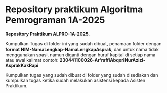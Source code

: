 # Repository praktikum Algoritma Pemrograman 1A-2025

**Repository Praktikum ALPRO-1A-2025.**

Kumpulkan Tugas di folder ini yang sudah dibuat, penamaan folder dengan **format NIM-NamaLengkap-NamaLengkapAsprak**, dan untuk nama tidak menggunakan spasi, namun diganti dengan huruf kapital di setiap nama atau awal kalimat
contoh: **230441100026-Ar'raffiAbqoriNurAzizi-AsprakKakRapi**

Kumpulkan tugas yang sudah dibuat di folder yang sudah disediakan dan kumpulkan tugas ketika sudah melakukan asistensi kepada Asisten Praktikum.
